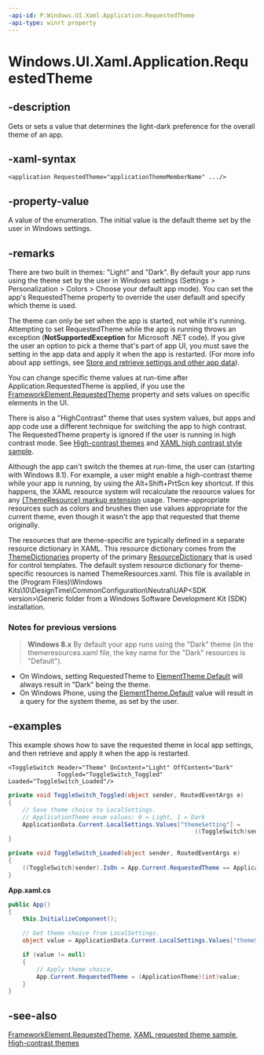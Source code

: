 ```yaml
---
-api-id: P:Windows.UI.Xaml.Application.RequestedTheme
-api-type: winrt property
---
```


<!-- Property syntax
public Windows.UI.Xaml.ApplicationTheme RequestedTheme { get;  set; }
-->

# Windows.UI.Xaml.Application.RequestedTheme

## -description

Gets or sets a value that determines the light-dark preference for the overall theme of an app.



## -xaml-syntax

```xaml
<application RequestedTheme="applicationThemeMemberName" .../>
```

## -property-value

A value of the enumeration. The initial value is the default theme set by the user in Windows settings.

## -remarks

There are two built in themes: "Light" and "Dark". By default your app runs using the theme set by the user in Windows settings (Settings > Personalization > Colors > Choose your default app mode). You can set the app's RequestedTheme property to override the user default and specify which theme is used.

The theme can only be set when the app is started, not while it's running. Attempting to set RequestedTheme while the app is running throws an exception (**NotSupportedException** for Microsoft .NET code). If you give the user an option to pick a theme that's part of app UI, you must save the setting in the app data and apply it when the app is restarted. (For more info about app settings, see [Store and retrieve settings and other app data](/windows/uwp/design/app-settings/store-and-retrieve-app-data)).

You can change specific theme values at run-time after Application.RequestedTheme is applied, if you use the [FrameworkElement.RequestedTheme](frameworkelement_requestedtheme.md) property and sets values on specific elements in the UI.

There is also a "HighContrast" theme that uses system values, but apps and app code use a different technique for switching the app to high contrast. The RequestedTheme property is ignored if the user is running in high contrast mode. See [High-contrast themes](/windows/uwp/accessibility/high-contrast-themes) and [XAML high contrast style sample](https://github.com/microsoftarchive/msdn-code-gallery-microsoft/tree/master/Official%20Windows%20Platform%20Sample/Windows%208.1%20Store%20app%20samples/99866-Windows%208.1%20Store%20app%20samples/XAML%20high%20contrast%20style%20sample).

Although the app can't switch the themes at run-time, the user can (starting with Windows 8.1). For example, a user might enable a high-contrast theme while your app is running, by using the Alt+Shift+PrtScn key shortcut. If this happens, the XAML resource system will recalculate the resource values for any [{ThemeResource} markup extension](/windows/uwp/xaml-platform/themeresource-markup-extension) usage. Theme-appropriate resources such as colors and brushes then use values appropriate for the current theme, even though it wasn't the app that requested that theme originally.

The resources that are theme-specific are typically defined in a separate resource dictionary in XAML. This resource dictionary comes from the [ThemeDictionaries](resourcedictionary_themedictionaries.md) property of the primary [ResourceDictionary](resourcedictionary.md) that is used for control templates. The default system resource dictionary for theme-specific resources is named ThemeResources.xaml. This file is available in the \(Program Files)\Windows Kits\10\DesignTime\CommonConfiguration\Neutral\UAP\<SDK version>\Generic folder from a Windows Software Development Kit (SDK) installation.

### Notes for previous versions

> **Windows 8.x**
> By default your app runs using the "Dark" theme (in the themeresources.xaml file, the key name for the "Dark" resources is "Default").

- On Windows, setting RequestedTheme to [ElementTheme.Default](elementtheme.md) will always result in "Dark" being the theme.
- On Windows Phone, using the [ElementTheme.Default](elementtheme.md) value will result in a query for the system theme, as set by the user.

## -examples

This example shows how to save the requested theme in local app settings, and then retrieve and apply it when the app is restarted.

```xaml
<ToggleSwitch Header="Theme" OnContent="Light" OffContent="Dark"
              Toggled="ToggleSwitch_Toggled" Loaded="ToggleSwitch_Loaded"/>
```

```csharp
private void ToggleSwitch_Toggled(object sender, RoutedEventArgs e)
{
    // Save theme choice to LocalSettings. 
    // ApplicationTheme enum values: 0 = Light, 1 = Dark
    ApplicationData.Current.LocalSettings.Values["themeSetting"] =
                                                     ((ToggleSwitch)sender).IsOn ? 0 : 1;
}

private void ToggleSwitch_Loaded(object sender, RoutedEventArgs e)
{
    ((ToggleSwitch)sender).IsOn = App.Current.RequestedTheme == ApplicationTheme.Light;
}
```

**App.xaml.cs**

```csharp
public App()
{
    this.InitializeComponent();

    // Get theme choice from LocalSettings.
    object value = ApplicationData.Current.LocalSettings.Values["themeSetting"];

    if (value != null)
    {
        // Apply theme choice.
        App.Current.RequestedTheme = (ApplicationTheme)(int)value;
    }
}
```

## -see-also

[FrameworkElement.RequestedTheme](frameworkelement_requestedtheme.md), [XAML requested theme sample](https://github.com/microsoftarchive/msdn-code-gallery-microsoft/tree/master/Official%20Windows%20Platform%20Sample/Windows%208.1%20Store%20app%20samples/99866-Windows%208.1%20Store%20app%20samples/XAML%20requested%20theme%20sample), [High-contrast themes](/windows/uwp/accessibility/high-contrast-themes)
